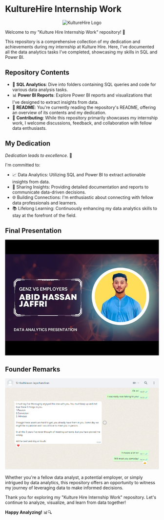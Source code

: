 # KultureHire Internship Work

<div align="center">
  <img src="https://www.kulturehire.com/logo.png?v=4" alt="KultureHire Logo">
</div>

Welcome to my "Kulture Hire Internship Work" repository! 🚀

This repository is a comprehensive collection of my dedication and achievements during my internship at Kulture Hire. Here, I've documented all the data analytics tasks I've completed, showcasing my skills in SQL and Power BI.

## Repository Contents

- 📁 **SQL Analytics**: Dive into folders containing SQL queries and code for various data analysis tasks.
- 📊 **Power BI Reports**: Explore Power BI reports and visualizations that I've designed to extract insights from data.
- 📄 **README**: You're currently reading the repository's README, offering an overview of its contents and my dedication.
- 🤝 **Contributing**: While this repository primarily showcases my internship work, I welcome discussions, feedback, and collaboration with fellow data enthusiasts.

## My Dedication

_Dedication leads to excellence._ 💪

I'm committed to:

- 📈 Data Analytics: Utilizing SQL and Power BI to extract actionable insights from data.
- 📣 Sharing Insights: Providing detailed documentation and reports to communicate data-driven decisions.
- 🌐 Building Connections: I'm enthusiastic about connecting with fellow data professionals and learners.
- 📚 Lifelong Learning: Continuously enhancing my data analytics skills to stay at the forefront of the field.

## Final Presentation

<p align="center">
  <a href="https://www.youtube.com/watch?v=f3fz7EyDryc">
    <img src="https://github.com/Syed-Abid/KultureHire-Internship-Work/blob/main/Presentation%20Thumbnail.jpg" alt="Final Presentation Video">
  </a>
</p>

## Founder Remarks

<div align="center">
  <img src="https://github.com/Syed-Abid/KultureHire-Internship-Work/blob/main/Founder%20Remarks.png" alt="Founder Remarks">
</div>


Whether you're a fellow data analyst, a potential employer, or simply intrigued by data analytics, this repository offers an opportunity to witness my journey of leveraging data to make informed decisions.

Thank you for exploring my "Kulture Hire Internship Work" repository. Let's continue to analyze, visualize, and learn from data together!


**Happy Analyzing!** 📊🔍
